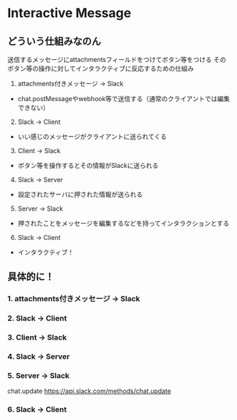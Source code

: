 # Interactive Message

## どういう仕組みなのん

送信するメッセージにattachmentsフィールドをつけてボタン等をつける
そのボタン等の操作に対してインタラクティブに反応するための仕組み

1. attachments付きメッセージ -> Slack
  * chat.postMessageやwebhook等で送信する（通常のクライアントでは編集できない）
2. Slack -> Client
  * いい感じのメッセージがクライアントに送られてくる
3. Client -> Slack
  * ボタン等を操作するとその情報がSlackに送られる
4. Slack -> Server
  * 設定されたサーバに押された情報が送られる
5. Server -> Slack
  * 押されたことをメッセージを編集するなどを持ってインタラクションとする
6. Slack -> Client
  * インタラクティブ！

## 具体的に！

### 1. attachments付きメッセージ -> Slack



### 2. Slack -> Client

### 3. Client -> Slack

### 4. Slack -> Server

### 5. Server -> Slack

chat.update
https://api.slack.com/methods/chat.update

### 6. Slack -> Client
